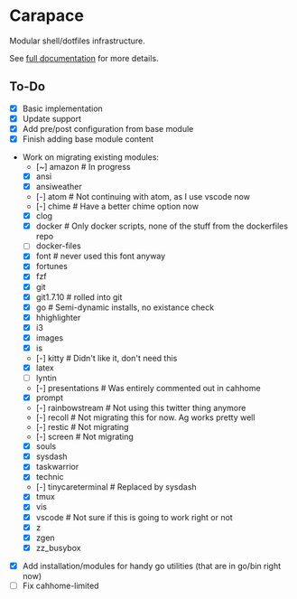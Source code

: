 Carapace
========

Modular shell/dotfiles infrastructure.

See [full documentation](docs/Carapace.md) for more details.


To-Do
-----

- [X] Basic implementation
- [X] Update support
- [X] Add pre/post configuration from base module
- [X] Finish adding base module content
- Work on migrating existing modules:
    - [~] amazon            # In progress
    - [X] ansi
    - [X] ansiweather
    - [-] atom              # Not continuing with atom, as I use vscode now
    - [-] chime             # Have a better chime option now
    - [X] clog
    - [X] docker            # Only docker scripts, none of the stuff from the dockerfiles repo
    - [ ] docker-files
    - [X] font              # never used this font anyway
    - [X] fortunes
    - [X] fzf
    - [X] git
    - [X] git1.7.10         # rolled into git
    - [X] go                # Semi-dynamic installs, no existance check
    - [X] hhighlighter
    - [X] i3
    - [X] images
    - [X] is
    - [-] kitty             # Didn't like it, don't need this
    - [X] latex
    - [ ] lyntin
    - [-] presentations     # Was entirely commented out in cahhome
    - [X] prompt
    - [-] rainbowstream     # Not using this twitter thing anymore
    - [-] recoll            # Not migrating this for now.  Ag works pretty well
    - [-] restic            # Not migrating
    - [-] screen            # Not migrating
    - [X] souls
    - [X] sysdash
    - [X] taskwarrior
    - [X] technic
    - [-] tinycareterminal  # Replaced by sysdash
    - [X] tmux
    - [X] vis
    - [X] vscode            # Not sure if this is going to work right or not
    - [X] z
    - [X] zgen
    - [X] zz_busybox
- [X] Add installation/modules for handy go utilities (that are in go/bin right now)
- [ ] Fix cahhome-limited
